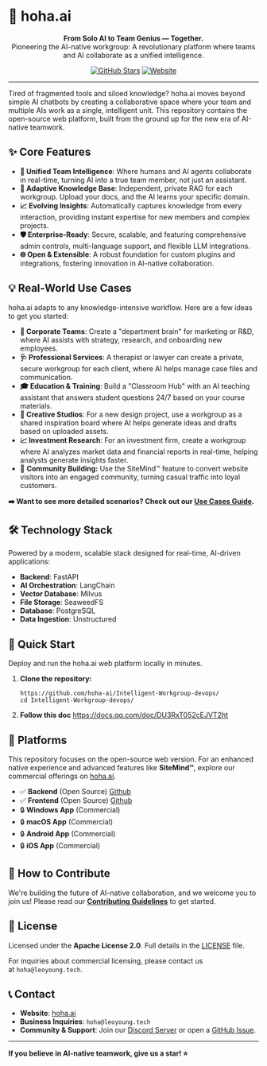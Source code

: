 # 🤖 hoha.ai

<p align="center"> <strong>From Solo AI to Team Genius — Together.
</strong><br /> Pioneering the AI-native workgroup: A revolutionary platform where teams and AI collaborate as a unified intelligence. </p> <p align="center"> <a href="https://github.com/hoha-ai/Intelligent-Workgroup-devops/stargazers"><img src="https://img.shields.io/github/stars/hoha-ai/Intelligent-Workgroup-devops?style=social" alt="GitHub Stars"></a> <a href="https://hoha.ai"><img src="https://img.shields.io/badge/Website-hoha.ai-green?style=flat-square" alt="Website"></a> </p>

***

Tired of fragmented tools and siloed knowledge? hoha.ai moves beyond simple AI chatbots by creating a collaborative space where your team and multiple AIs work as a single, intelligent unit. This repository contains the open-source web platform, built from the ground up for the new era of AI-native teamwork.

## ✨ Core Features

*   **🤝 Unified Team Intelligence**: Where humans and AI agents collaborate in real-time, turning AI into a true team member, not just an assistant.
*   **🧠 Adaptive Knowledge Base**: Independent, private RAG for each workgroup. Upload your docs, and the AI learns your specific domain.
*   **📈 Evolving Insights**: Automatically captures knowledge from every interaction, providing instant expertise for new members and complex projects.
*   **🛡️ Enterprise-Ready**: Secure, scalable, and featuring comprehensive admin controls, multi-language support, and flexible LLM integrations.
*   **🌐 Open & Extensible**: A robust foundation for custom plugins and integrations, fostering innovation in AI-native collaboration.

## 💡 Real-World Use Cases

hoha.ai adapts to any knowledge-intensive workflow. Here are a few ideas to get you started:

*   **🏢 Corporate Teams**: Create a "department brain" for marketing or R\&D, where AI assists with strategy, research, and onboarding new employees.
*   **🩺 Professional Services**: A therapist or lawyer can create a private, secure workgroup for each client, where AI helps manage case files and communication.
*   **🎓 Education & Training**: Build a "Classroom Hub" with an AI teaching assistant that answers student questions 24/7 based on your course materials.
*   **🎨 Creative Studios**: For a new design project, use a workgroup as a shared inspiration board where AI helps generate ideas and drafts based on uploaded assets.
*   **📈 Investment Research**: For an investment firm, create a workgroup where AI analyzes market data and financial reports in real-time, helping analysts generate insights faster.
*   👥 **Community Building:** Use the SiteMind™ feature to convert website visitors into an engaged community, turning casual traffic into loyal customers.

**➡️ Want to see more detailed scenarios? Check out our [Use Cases Guide](https://demo.hoha.ai:18124/to-case_study.md).** 

## 🛠️ Technology Stack

Powered by a modern, scalable stack designed for real-time, AI-driven applications:

*   **Backend**: FastAPI
*   **AI Orchestration**: LangChain
*   **Vector Database**: Milvus
*   **File Storage**: SeaweedFS
*   **Database**: PostgreSQL
*   **Data Ingestion**: Unstructured

## 🚀 Quick Start

Deploy and run the hoha.ai web platform locally in minutes.

1.  **Clone the repository:**
    ```shell
    https://github.com/hoha-ai/Intelligent-Workgroup-devops/
    cd Intelligent-Workgroup-devops/
    ```
2.  **Follow this doc**
    <https://docs.qq.com/doc/DU3RxT052cEJVT2ht>

## 📱 Platforms

This repository focuses on the open-source web version. For an enhanced native experience and advanced features like **SiteMind™**, explore our commercial offerings on [hoha.ai](https://hoha.ai/).

*   ✅ **Backend** (Open Source)  [Github](hhttps://github.com/hoha-ai/Intelligent-Workgroup-backend)
*   ✅ **Frontend** (Open Source)  [Github](hhttps://github.com/hoha-ai/Intelligent-Workgroup-frontend)
*   🔒 **Windows App** (Commercial)
*   🔒 **macOS App** (Commercial)
*   🔒 **Android App** (Commercial)
*   🔒 **iOS App** (Commercial)

## 🤝 How to Contribute

We're building the future of AI-native collaboration, and we welcome you to join us! Please read our **[Contributing Guidelines](https://sider.ai/zh-CN/CONTRIBUTING.md)** to get started.

## 📄 License

Licensed under the **Apache License 2.0**. Full details in the [LICENSE](https://sider.ai/zh-CN/LICENSE) file.

For inquiries about commercial licensing, please contact us at `hoha@leoyoung.tech`.

## 📞 Contact

*   **Website**: [hoha.ai](https://hoha.ai/)
*   **Business Inquiries**: `hoha@leoyoung.tech`
*   **Community & Support**: Join our [Discord Server](https://discord.gg/your-invite-link) or open a [GitHub Issue](https://github.com/your-username/hoha.ai/issues).

***

**If you believe in AI-native teamwork, give us a star! ⭐**

